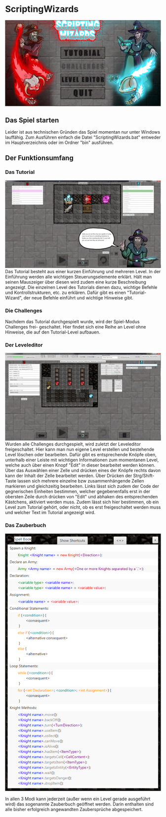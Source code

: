 # ScriptingWizards
![StartScreen](https://raw.githubusercontent.com/Thinking-Ape/ScriptingWizards/master/PresentationImages/StartScreen.png?token=ANI5EYKUSPVPPM3X4ZJ64K27ANNPE "Ein Level im Leveleditor")
## Das Spiel starten

Leider ist aus technischen Gründen das Spiel momentan nur unter Windows lauffähig.
Zum Ausführen einfach die Datei "ScriptingWizards.bat" entweder im Hauptverzeichnis
oder im Ordner "bin" ausführen.

## Der Funktionsumfang
### Das Tutorial
![Tutorial](https://raw.githubusercontent.com/Thinking-Ape/ScriptingWizards/master/PresentationImages/Tutorial_Level_Opposition.png?token=ANI5EYPJ67D5Y73DNOSS2BK7ANNL6 "Ein Level im Tutorial, das gerade ausgeführt wird")
Das Tutorial besteht aus einer kurzen Einführung und mehreren Level. In der
Einführung werden alle wichtigen Steuerungselemente erklärt. Hält man seinen
Mauszeiger über diesen wird zudem eine kurze Beschreibung angezeigt. Die einzelnen
Level des Tutorials dienen dazu, wichtige Befehle und Kontrollstrukturen, etc.
zu erklären. Dafür gibt es einen "Tutorial-Wizard", der neue Befehle einführt und
wichtige Hinweise gibt.
### Die Challenges
Nachdem das Tutorial durchgespielt wurde, wird der Spiel-Modus Challenges frei-
geschaltet. Hier findet sich eine Reihe an Level ohne Hinweise, die auf den
Tutorial-Level aufbauen.
### Der Leveleditor
![LevelEditor](https://raw.githubusercontent.com/Thinking-Ape/ScriptingWizards/master/PresentationImages/LevelEditor_new.png?token=ANI5EYPW3COOS2SROBVKKOK7ANNQS "Ein Level im Leveleditor")
Wurden alle Challenges durchgespielt, wird zuletzt der Leveleditor freigeschaltet.
Hier kann man nun eigene Level erstellen und bestehende Level löschen oder bearbeiten.
Dafür gibt es entsprechende Knöpfe oben, unterhalb einer Leiste mit wichtigen
Informationen zum momentanen Level, welche auch über einen Knopf "Edit" in
dieser bearbeitet werden können. Über das Auswählen einer Zelle und drücken eines
der Knöpfe rechts davon kann der Inhalt der Zelle bearbeitet werden.
Über Drücken der Strg/Shift-Taste lassen sich mehrere einzelne bzw zusammenhängende
Zellen markieren und gleichzeitig bearbeiten. Links lässt sich zudem der Code der
gegnerischen Einheiten bestimmen, welcher gegebenenfalls erst in der obersten
Zeile durch drücken von "Edit" und abhaken des entsprechenden Kästchens, aktiviert
werden muss. Zudem lässt sich hier bestimmen, ob ein Level zum Tutorial gehört,
oder nicht, ob es erst freigeschaltet werden muss und welcher Text im Tutorial
angezeigt wird.
### Das Zauberbuch
![Zauberbuch](https://raw.githubusercontent.com/Thinking-Ape/ScriptingWizards/master/PresentationImages/SpellBook.png?token=ANI5EYNZLOA6Y2DMHE7WVVS7ANNVG "Das fast vollständig ausgefüllte Zauberbuch")

In allen 3 Modi kann jederzeit (außer wenn ein Level gerade ausgeführt wird) das sogenannte Zauberbuch geöffnet werden. Darin enthalten sind alle bisher erfolgreich angewandten Zaubersprüche abgespeichert.
